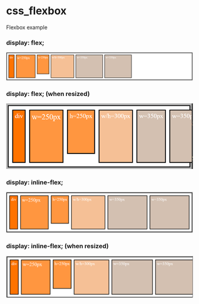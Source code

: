 # css_flexbox
Flexbox example

### display: flex; 
![alt text][flex]

### display: flex; (when resized)
![alt text][flex_resize]

### display: inline-flex; 
![alt text][inlineflex]

### display: inline-flex; (when resized)
![alt text][inlineflex_resize]


[flex]: https://raw.githubusercontent.com/kumudug/css_flexbox/master/display_flex.png "Flex"
[flex_resize]: https://raw.githubusercontent.com/kumudug/css_flexbox/master/display_flex_resizing.png "Flex"
[inlineflex]: https://raw.githubusercontent.com/kumudug/css_flexbox/master/display_inline_flex.png "Flex"
[inlineflex_resize]: https://raw.githubusercontent.com/kumudug/css_flexbox/master/display_inline_flex_resizing.png "Flex"
